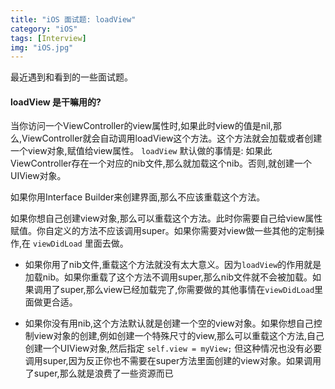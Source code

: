```yaml
---
title: "iOS 面试题: loadView"
category: "iOS"
tags: [Interview]
img: "iOS.jpg"
---
```

最近遇到和看到的一些面试题。

#### loadView 是干嘛用的?

当你访问一个ViewController的view属性时,如果此时view的值是nil,那么,ViewController就会自动调用loadView这个方法。这个方法就会加载或者创建一个view对象,赋值给view属性。
`loadView` 默认做的事情是: 如果此ViewController存在一个对应的nib文件,那么就加载这个nib。否则,就创建一个UIView对象。

如果你用Interface Builder来创建界面,那么不应该重载这个方法。

如果你想自己创建view对象,那么可以重载这个方法。此时你需要自己给view属性赋值。你自定义的方法不应该调用super。如果你需要对view做一些其他的定制操作,在 `viewDidLoad` 里面去做。

* 如果你用了nib文件,重载这个方法就没有太大意义。因为`loadView`的作用就是加载nib。如果你重载了这个方法不调用super,那么nib文件就不会被加载。如果调用了super,那么view已经加载完了,你需要做的其他事情在`viewDidLoad`里面做更合适。

* 如果你没有用nib,这个方法默认就是创建一个空的view对象。如果你想自己控制view对象的创建,例如创建一个特殊尺寸的view,那么可以重载这个方法,自己创建一个UIView对象,然后指定 `self.view = myView;` 但这种情况也没有必要调用super,因为反正你也不需要在super方法里面创建的view对象。如果调用了super,那么就是浪费了一些资源而已
